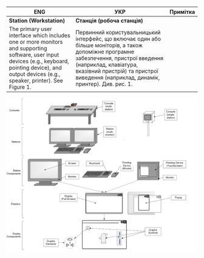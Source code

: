 | ENG                                                          | УКР                                                          | Примітка |
| ------------------------------------------------------------ | ------------------------------------------------------------ | -------- |
| **Station (Workstation)**                                    | **Станція (робоча станція)**                                 |          |
| The primary user interface which includes one or more monitors and supporting software, user input devices (e.g., keyboard, pointing device), and output devices (e.g., speaker, printer). See Figure 1. | Первинний користувальницький інтерфейс, що включає один або більше моніторів, а також допоміжне програмне забезпечення, пристрої введення (наприклад, клавіатура, вказівний пристрій) та пристрої виведення (наприклад, динамік, принтер). Див. рис. 1. |          |

![](media/1.png)